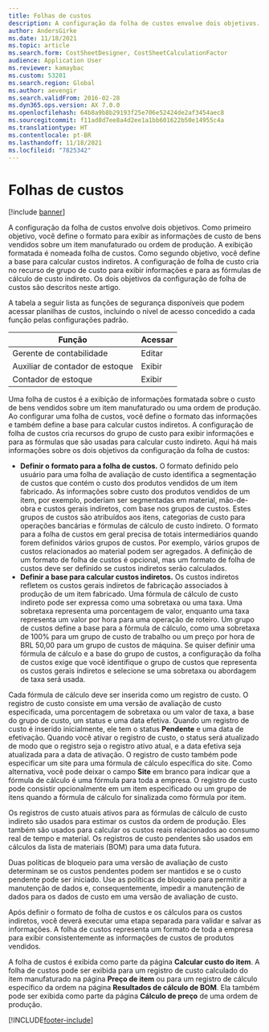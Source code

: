 ```yaml
---
title: Folhas de custos
description: A configuração da folha de custos envolve dois objetivos. Como primeiro objetivo, você define o formato para exibir as informações de custo de bens vendidos sobre um item manufaturado ou ordem de produção. A exibição formatada é nomeada folha de custos. Como segundo objetivo, você define a base para calcular custos indiretos. A configuração de folha de custo cria no recurso de grupo de custo para exibir informações e para as fórmulas de cálculo de custo indireto. Os dois objetivos da configuração de folha de custos são descritos neste artigo.
author: AndersGirke
ms.date: 11/18/2021
ms.topic: article
ms.search.form: CostSheetDesigner, CostSheetCalculationFactor
audience: Application User
ms.reviewer: kamaybac
ms.custom: 53201
ms.search.region: Global
ms.author: aevengir
ms.search.validFrom: 2016-02-28
ms.dyn365.ops.version: AX 7.0.0
ms.openlocfilehash: 64b8a9b8b29193f25e706e52424de2af3454aec8
ms.sourcegitcommit: f11ad8d7ee8a4d2ee1a1bb601622b50e14955c4a
ms.translationtype: HT
ms.contentlocale: pt-BR
ms.lasthandoff: 11/18/2021
ms.locfileid: "7825342"
---
```

# <a name="costing-sheets"></a>Folhas de custos

[!include [banner](../includes/banner.md)]

A configuração da folha de custos envolve dois objetivos. Como primeiro objetivo, você define o formato para exibir as informações de custo de bens vendidos sobre um item manufaturado ou ordem de produção. A exibição formatada é nomeada folha de custos. Como segundo objetivo, você define a base para calcular custos indiretos. A configuração de folha de custo cria no recurso de grupo de custo para exibir informações e para as fórmulas de cálculo de custo indireto. Os dois objetivos da configuração de folha de custos são descritos neste artigo. 

A tabela a seguir lista as funções de segurança disponíveis que podem acessar planilhas de custos, incluindo o nível de acesso concedido a cada função pelas configurações padrão.

| Função | Acessar
|---|---|
| Gerente de contabilidade | Editar |
| Auxiliar de contador de estoque | Exibir |
| Contador de estoque | Exibir |

Uma folha de custos é a exibição de informações formatada sobre o custo de bens vendidos sobre um item manufaturado ou uma ordem de produção. Ao configurar uma folha de custos, você define o formato das informações e também define a base para calcular custos indiretos. A configuração de folha de custos cria recursos do grupo de custo para exibir informações e para as fórmulas que são usadas para calcular custo indireto. Aqui há mais informações sobre os dois objetivos da configuração da folha de custos:

- **Definir o formato para a folha de custos.** O formato definido pelo usuário para uma folha de avaliação de custo identifica a segmentação de custos que contém o custo dos produtos vendidos de um item fabricado. As informações sobre custo dos produtos vendidos de um item, por exemplo, poderiam ser segmentadas em material, mão-de-obra e custos gerais indiretos, com base nos grupos de custos. Estes grupos de custos são atribuídos aos itens, categorias de custo para operações bancárias e fórmulas de cálculo de custo indireto. O formato para a folha de custos em geral precisa de totais intermediários quando forem definidos vários grupos de custos. Por exemplo, vários grupos de custos relacionados ao material podem ser agregados. A definição de um formato de folha de custos é opcional, mas um formato de folha de custos deve ser definido se custos indiretos serão calculados.
- **Definir a base para calcular custos indiretos.** Os custos indiretos refletem os custos gerais indiretos de fabricação associados à produção de um item fabricado. Uma fórmula de cálculo de custo indireto pode ser expressa como uma sobretaxa ou uma taxa. Uma sobretaxa representa uma porcentagem de valor, enquanto uma taxa representa um valor por hora para uma operação de roteiro. Um grupo de custos define a base para a fórmula de cálculo, como uma sobretaxa de 100% para um grupo de custo de trabalho ou um preço por hora de BRL 50,00 para um grupo de custos de máquina. Se quiser definir uma fórmula de cálculo e a base do grupo de custos, a configuração da folha de custos exige que você identifique o grupo de custos que representa os custos gerais indiretos e selecione se uma sobretaxa ou abordagem de taxa será usada.

Cada fórmula de cálculo deve ser inserida como um registro de custo. O registro de custo consiste em uma versão de avaliação de custo especificada, uma porcentagem de sobretaxa ou um valor de taxa, a base do grupo de custo, um status e uma data efetiva. Quando um registro de custo é inserido inicialmente, ele tem o status **Pendente** e uma data de efetivação. Quando você ativar o registro de custo, o status será atualizado de modo que o registro seja o registro ativo atual, e a data efetiva seja atualizada para a data de ativação. O registro de custo também pode especificar um site para uma fórmula de cálculo específica do site. Como alternativa, você pode deixar o campo **Site** em branco para indicar que a fórmula de cálculo é uma fórmula para toda a empresa. O registro de custo pode consistir opcionalmente em um item especificado ou um grupo de itens quando a fórmula de cálculo for sinalizada como fórmula por item. 

Os registros de custo atuais ativos para as fórmulas de cálculo de custo indireto são usados para estimar os custos da ordem de produção. Eles também são usados para calcular os custos reais relacionados ao consumo real de tempo e material. Os registros de custo pendentes são usados em cálculos da lista de materiais (BOM) para uma data futura. 

Duas políticas de bloqueio para uma versão de avaliação de custo determinam se os custos pendentes podem ser mantidos e se o custo pendente pode ser iniciado. Use as políticas de bloqueio para permitir a manutenção de dados e, consequentemente, impedir a manutenção de dados para os dados de custo em uma versão de avaliação de custo. 

Após definir o formato de folha de custos e os cálculos para os custos indiretos, você deverá executar uma etapa separada para validar e salvar as informações. A folha de custos representa um formato de toda a empresa para exibir consistentemente as informações de custos de produtos vendidos. 

A folha de custos é exibida como parte da página **Calcular custo do item**. A folha de custos pode ser exibida para um registro de custo calculado do item manufaturado na página **Preço de item** ou para um registro de cálculo específico da ordem na página **Resultados de cálculo de BOM**. Ela também pode ser exibida como parte da página **Cálculo de preço** de uma ordem de produção.

[!INCLUDE[footer-include](../../includes/footer-banner.md)]
